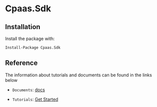 # Cpaas.Sdk

## Installation

Install the package with:

```bash
Install-Package Cpaas.Sdk
```

## Reference

The information about tutorials and documents can be found in the links below

* `Documents`: [docs](https://kandy-io.github.io/kandy-cpaas-dotnet-sdk/docs)

* `Tutorials`:  [Get Started](https://kandy-io.github.io/kandy-cpaas-dotnet-sdk/tutorials/?KANDY=Kandy&KANDYFQDN=oauth-cpaas.att.com#/GetStarted)
